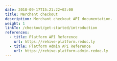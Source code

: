 ```yaml
---
date: 2018-09-17T15:21:22+02:00
title: Merchant checkout
description: Merchant checkout API documentation.
weight: 1
linkTo: /checkout/get-started/introduction
references:
  - title: Platform API Reference
    url: https://rehive-platform.redoc.ly
  - title: Platform Admin API Reference
    url: https://rehive-platform-admin.redoc.ly
---
```

